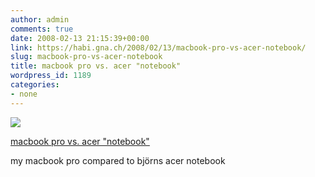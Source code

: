 ```yaml
---
author: admin
comments: true
date: 2008-02-13 21:15:39+00:00
link: https://habi.gna.ch/2008/02/13/macbook-pro-vs-acer-notebook/
slug: macbook-pro-vs-acer-notebook
title: macbook pro vs. acer "notebook"
wordpress_id: 1189
categories:
- none
---
```



 [![](https://static.flickr.com/2289/2263735740_3b45c24418_m.jpg)](https://www.flickr.com/photos/habi/2263735740/)
   

 
  [macbook pro vs. acer "notebook"](https://www.flickr.com/photos/habi/2263735740/)
    

 



my macbook pro compared to björns acer notebook
  


